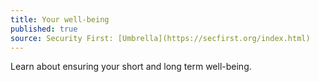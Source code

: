 ```yaml
---
title: Your well-being
published: true
source: Security First: [Umbrella](https://secfirst.org/index.html)
---
```

Learn about ensuring your short and long term well-being.
